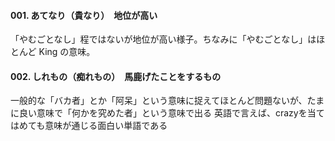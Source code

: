 #### 001. あてなり（貴なり）　地位が高い
「やむごとなし」程ではないが地位が高い様子。ちなみに「やむごとなし」はほとんど King の意味。

#### 002. しれもの（痴れもの）　馬鹿げたことをするもの
一般的な「バカ者」とか「阿呆」という意味に捉えてほとんど問題ないが、たまに良い意味で「何かを究めた者」という意味で出る
英語で言えば、crazyを当てはめても意味が通じる面白い単語である